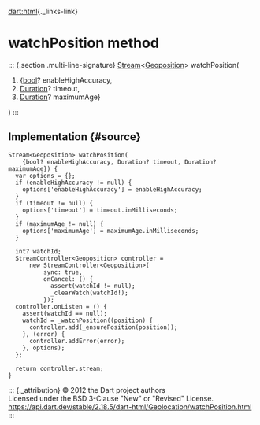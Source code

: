 [dart:html](../../dart-html/dart-html-library){._links-link}

watchPosition method
====================

::: {.section .multi-line-signature}
[Stream](../../dart-async/stream-class)\<[Geoposition](../geoposition-class)\>
watchPosition(

1.  {[bool](../../dart-core/bool-class)? enableHighAccuracy,
2.  [Duration](../../dart-core/duration-class)? timeout,
3.  [Duration](../../dart-core/duration-class)? maximumAge}

)
:::

Implementation {#source}
--------------

``` {.language-dart data-language="dart"}
Stream<Geoposition> watchPosition(
    {bool? enableHighAccuracy, Duration? timeout, Duration? maximumAge}) {
  var options = {};
  if (enableHighAccuracy != null) {
    options['enableHighAccuracy'] = enableHighAccuracy;
  }
  if (timeout != null) {
    options['timeout'] = timeout.inMilliseconds;
  }
  if (maximumAge != null) {
    options['maximumAge'] = maximumAge.inMilliseconds;
  }

  int? watchId;
  StreamController<Geoposition> controller =
      new StreamController<Geoposition>(
          sync: true,
          onCancel: () {
            assert(watchId != null);
            _clearWatch(watchId!);
          });
  controller.onListen = () {
    assert(watchId == null);
    watchId = _watchPosition((position) {
      controller.add(_ensurePosition(position));
    }, (error) {
      controller.addError(error);
    }, options);
  };

  return controller.stream;
}
```

::: {._attribution}
© 2012 the Dart project authors\
Licensed under the BSD 3-Clause \"New\" or \"Revised\" License.\
<https://api.dart.dev/stable/2.18.5/dart-html/Geolocation/watchPosition.html>
:::
